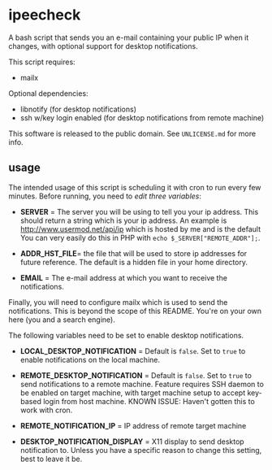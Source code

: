 ipeecheck
=========

A bash script that sends you an e-mail containing your public IP when it changes,
with optional support for desktop notifications.

This script requires:
- mailx

Optional dependencies:
- libnotify (for desktop notifications)
- ssh w/key login enabled (for desktop notifications from remote machine)

This software is released to the public domain. See `UNLICENSE.md` for more info.

usage
---------

The intended usage of this script is scheduling it with cron to run every few minutes. 
Before running, you need to *edit three variables*:

* **SERVER** = The server you will be using to tell you your ip address. This should return a string which is your ip address. An example is http://www.usermod.net/api/ip which is hosted by me and is the default
You can very easily do this in PHP with `echo $_SERVER["REMOTE_ADDR"];`.

* **ADDR_HST_FILE**= the file that will be used to store ip addresses for future reference. The default is a hidden file in your home directory.

* **EMAIL** = The e-mail address at which you want to receive the notifications.

Finally, you will need to configure mailx which is used to send the notifications. This is beyond the scope of this README. You're on your own here (you and a search engine).

The following variables need to be set to enable desktop notifications.

* **LOCAL_DESKTOP_NOTIFICATION** = Default is `false`. Set to `true` to enable notifications on the local machine.

* **REMOTE_DESKTOP_NOTIFICATION** = Default is `false`. Set to `true` to send notifications to a remote machine. Feature requires SSH daemon to be enabled on target machine, with target machine setup to accept key-based login from host machine. KNOWN ISSUE: Haven't gotten this to work with cron.

* **REMOTE_NOTIFICATION_IP** = IP address of remote target machine

* **DESKTOP_NOTIFICATION_DISPLAY** = X11 display to send desktop notification to. Unless you have a specific reason to change this setting, best to leave it be.
